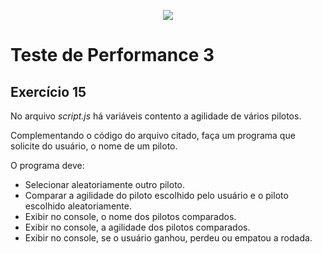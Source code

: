<p align="center">
    <img src="https://www.infnet.edu.br/infnet/wp-content/themes/infnet.homepage//assets/img/LogoInfnetRodape.png"/>
</p>

# Teste de Performance 3

## Exercício 15

No arquivo _script.js_ há variáveis contento a agilidade de vários pilotos.

Complementando o código do arquivo citado, faça um programa que solicite do usuário, o nome de um piloto.

O programa deve:

- Selecionar aleatoriamente outro piloto.
- Comparar a agilidade do piloto escolhido pelo usuário e o piloto escolhido aleatoriamente.
- Exibir no console, o nome dos pilotos comparados.
- Exibir no console, a agilidade dos pilotos comparados.
- Exibir no console, se o usuário ganhou, perdeu ou empatou a rodada.
